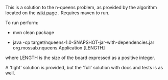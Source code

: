 This is a solution to the n-queens problem, as provided by the algorithm located on the [wiki page](https://en.wikipedia.org/wiki/Eight_queens_puzzle#Explicit_solutions) .
Requires maven to run.


To run perform:

- mvn clean package

- java -cp target/nqueens-1.0-SNAPSHOT-jar-with-dependencies.jar org.mossab.nqueens.Application [LENGTH]


where LENGTH is the size of the board expressed as a positive integer.

A 'tight' solution is provided, but the 'full' solution with docs and tests is as well.